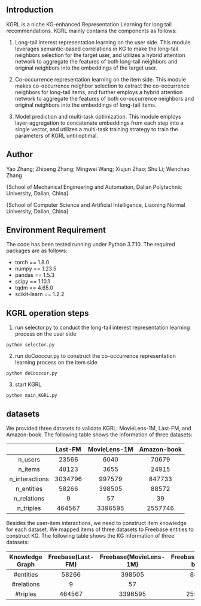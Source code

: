 ## Introduction
KGRL is a niche KG-enhanced Representation Learning for long tail recommendations. KGRL mainly contains the components as follows: 

1) Long-tail interest representation learning on the user side. This module leverages semantic-based correlations in KG to make the long-tail neighbors selection for the target user, and utilizes a hybrid attention network to aggregate the features of both long-tail neighbors and original neighbors into the embeddings of the target user.
   
2) Co-occurrence representation learning on the item side. This module makes co-occurrence neighbor selection to extract the co-occurrence neighbors for long-tail items, and further employs a hybrid attention network to aggregate the features of both co-occurrence neighbors and original neighbors into the embeddings of long-tail items.

3) Model prediction and multi-task optimization. This module employs layer-aggregation to concatenate embeddings from each step into a single vector, and utilizes a multi-task training strategy to train the parameters of KGRL until optimal.

## Author
Yao Zhang; Zhipeng Zhang; Mingwei Wang; Xiujun Zhao; Shu Li; Wenchao Zhang

{School of Mechanical Engineering and Automation, Dalian Polytechnic University, Dalian, China}

{School of Computer Science and Artificial Intelligence, Liaoning Normal University, Dalian, China}

## Environment Requirement
The code has been tested running under Python 3.7.10. The required packages are as follows:
* torch == 1.8.0
* numpy == 1.23.5
* pandas == 1.5.3
* scipy == 1.10.1
* tqdm == 4.65.0
* scikit-learn == 1.2.2

## KGRL operation steps
1. run selector.py to conduct the long-tail interest representation learning process on the user side
~~~
python selector.py
~~~
2. run doCooccur.py to construct the co-occurrence representation learning process on the item side
~~~
python doCooccur.py
~~~
3. start KGRL
~~~
python main_KGRL.py
~~~


## datasets
We provided three datasets to validate KGRL: MovieLens-1M, Last-FM, and Amazon-book. The following table shows the information of three datasets:

|                | Last-FM |MovieLens-1M| Amazon-book |
| :------------: | :-----: |  :-----:   |:-----:   |
|    n_users     |  23566  |    6040    | 70679 |
|    n_items     |  48123  |    3655    |24915|
| n_interactions | 3034796 |   997579   |847733|
|   n_entities   | 58266  |   398505   | 88572|
|  n_relations   |    9    |     57     | 39|
|   n_triples    | 464567  |   3396595  |2557746|

Besides the user-item interactions, we need to construct item knowledge for each dataset. We mapped items of three datasets to Freebase entities to construct KG.
The following table shows the KG information of three datasets:

| Knowledge Graph |   Freebase(Last-FM)   |  Freebase(MovieLens-1M)  | Freebase(Amazon-book)
|:---------------:|          :-----------:         |     :-------:     |:-------:     |
|   #entities    |              58266            |       398505      |88572|
|   #relations   |                 9              |         57        |39|
|    #triples    |              464567            |       3396595     |2557746|
